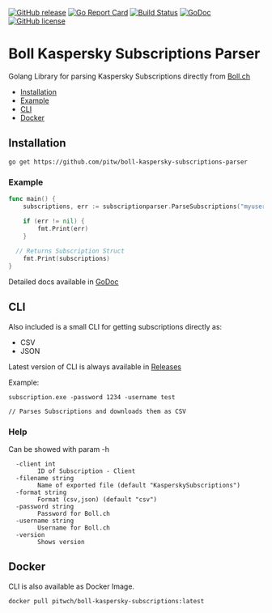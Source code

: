 [![GitHub release](https://img.shields.io/github/tag/pitw/boll-kaspersky-subscriptions-parser.svg?label=latest&colorB=orange)](https://github.com/pitw/boll-kaspersky-subscriptions-parser/releases/latest)
[![Go Report Card](https://goreportcard.com/badge/github.com/pitw/boll-kaspersky-subscriptions-parser)](https://goreportcard.com/report/github.com/pitw/boll-kaspersky-subscriptions-parser)
[![Build Status](https://travis-ci.org/pitwch/go-wrapper-proffix-restapi.svg?branch=master)](https://travis-ci.org/pitw/boll-kaspersky-subscriptions-parser)
[![GoDoc](https://godoc.org/github.com/pitw/boll-kaspersky-subscriptions-parser?status.svg)](https://godoc.org/github.com/pitw/boll-kaspersky-subscriptions-parser)
[![GitHub license](https://img.shields.io/github/license/pitw/boll-kaspersky-subscriptions-parser.svg)](https://github.com/pitw/boll-kaspersky-subscriptions-parser/blob/master/LICENSE)

# Boll Kaspersky Subscriptions Parser

Golang Library for parsing Kaspersky Subscriptions directly from [Boll.ch](https://www.boll.ch/kaspersky/subscriptions_faq.html)

- [Installation](#installation)
- [Example](#example)
- [CLI](#cli)
- [Docker](#docker)

## Installation

```
go get https://github.com/pitw/boll-kaspersky-subscriptions-parser
```

### Example

```go
func main() {
	subscriptions, err := subscriptionparser.ParseSubscriptions("myuser", "mypsupersecretpassword")

	if (err != nil) {
		fmt.Print(err)
	}
  
  // Returns Subscription Struct
	fmt.Print(subscriptions)
}
```
Detailed docs available in [GoDoc](https://godoc.org/github.com/pitw/boll-kaspersky-subscriptions-parser)

## CLI

Also included is a small CLI for getting subscriptions
directly as:

- CSV
- JSON

Latest version of CLI is always available in [Releases](https://github.com/pitw/boll-kaspersky-subscriptions-parser/releases/latest)

Example:

```
subscription.exe -password 1234 -username test

// Parses Subscriptions and downloads them as CSV
```



### Help

Can be showed with param -h

```
  -client int
        ID of Subscription - Client
  -filename string
        Name of exported file (default "KasperskySubscriptions")
  -format string
        Format (csv,json) (default "csv")
  -password string
        Password for Boll.ch
  -username string
        Username for Boll.ch
  -version
        Shows version    
```

## Docker

CLI is also available as Docker Image.

```
docker pull pitwch/boll-kaspersky-subscriptions:latest
```

